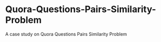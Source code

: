 # Quora-Questions-Pairs-Similarity-Problem
A case study on Quora Questions Pairs Similarity Problem
